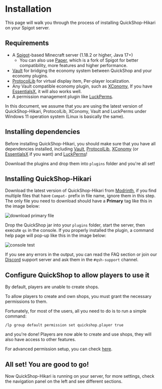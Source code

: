 # Installation

This page will walk you through the process of installing QuickShop-Hikari on your Spigot server.  

## Requirements

* A [Spigot][spigot]-based Minecraft server (1.18.2 or higher, Java 17+)
  * You can also use [Paper][paper], which is a fork of Spigot for better compatibility, more features and higher performance.
* [Vault][vault] for bridging the economy system between QuickShop and your economy plugins.
* [ProtocolLib][plib] for virtual display item, Per-player localization.
* Any Vault compatible economy plugin, such as [XConomy][xconomy], If you have [EssentialsX][essx], it will also works well.
* A permission management plugin like [LuckPerms][luckperm].

In this document, we assume that you are using the latest version of QuickShop-Hikari, ProtocolLib, XConomy, Vault and LuckPerms under Windows 11 operation system (Linux is basically the same).

## Installing dependencies

Before installing QuickShop-Hikari, you should make sure that you have all dependencies installed, including [Vault][vault], [ProtocolLib][plib], [XConomy][xconomy] (or [EssentialsX][essx] if you want) and [LuckPerms][luckperm]!

Download the plugins and drop them into `plugins` folder and you're all set!

## Installing QuickShop-Hikari

Download the latest version of QuickShop-Hikari from [Modrinth][qs-modrinth], if you find multiple files that have `Compat-` prefix in file name, ignore them in this step.  
The only file you need to download should have a **Primary** tag like this in the image below:

![download primary file](./img/download-primary.png)

Drop the QuickShop jar into your `plugins` folder, start the server, then execute `qs` in the console. If you properly installed the plugin, a command help page will pop-up like this in the image below:

![console test](./img/qs-command-test.png)

If you see any errors in the output, you can read the FAQ section or join our [Discord][dc] support server and ask them in the `#qsh-support` channel.

## Configure QuickShop to allow players to use it

By default, players are unable to create shops.

To allow players to create and own shops, you must grant the necessary permissions to them.

Fortunately, for most of the users, all you need to do is to run a simple command:

```mcfunction
/lp group default permission set quickshop.player true
```

and you're done! Players are now able to create and use shops, they will also have access to other features.

For advanced permission setup, you can check [here](./permissions.md).

## All set! You are good to go!

Now QuickShop-Hikari is running on your server, for more settings, check the navigation panel on the left and see different sections.

[spigot]: https://www.spigotmc.org/wiki/buildtools/
[paper]: https://papermc.io/
[vault]: https://www.spigotmc.org/resources/34315/
[xconomy]: https://www.spigotmc.org/resources/75669/
[essx]: https://modrinth.com/plugin/essentialsx
[plib]: https://www.spigotmc.org/resources/1997
[luckperm]: https://luckperms.net/
[qs-modrinth]: https://modrinth.com/plugin/quickshop-hikari
[dc]: https://discord.gg/Bu3dVtmsD3
